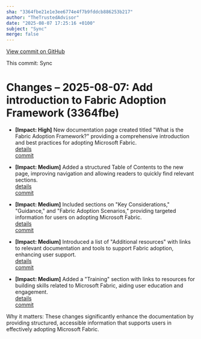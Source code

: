 ```yaml
---
sha: "3364fbe21e1e3ee6774e4f7b9fddcb886253b217"
author: "TheTrustedAdvisor"
date: "2025-08-07 17:25:16 +0100"
subject: "Sync"
merge: false
---
```


[View commit on GitHub](https://github.com/TheTrustedAdvisor/FabricAdoptionFramework/commit/3364fbe21e1e3ee6774e4f7b9fddcb886253b217)

This commit: Sync

# Changes – 2025-08-07: Add introduction to Fabric Adoption Framework (3364fbe)

- **[Impact: High]** New documentation page created titled "What is the Fabric Adoption Framework?" providing a comprehensive introduction and best practices for adopting Microsoft Fabric.  
   [details](/docs/about/changes/2025-08-07-what-is-the-fabric-adoption-framework)  
   [commit](https://github.com/TheTrustedAdvisor/FabricAdoptionFramework/commit/3364fbe21e1e3ee6774e4f7b9fddcb886253b217)  

- **[Impact: Medium]** Added a structured Table of Contents to the new page, improving navigation and allowing readers to quickly find relevant sections.  
   [details](/docs/about/changes/2025-08-07-what-is-the-fabric-adoption-framework)  
   [commit](https://github.com/TheTrustedAdvisor/FabricAdoptionFramework/commit/3364fbe21e1e3ee6774e4f7b9fddcb886253b217)  

- **[Impact: Medium]** Included sections on "Key Considerations," "Guidance," and "Fabric Adoption Scenarios," providing targeted information for users on adopting Microsoft Fabric.  
   [details](/docs/about/changes/2025-08-07-what-is-the-fabric-adoption-framework)  
   [commit](https://github.com/TheTrustedAdvisor/FabricAdoptionFramework/commit/3364fbe21e1e3ee6774e4f7b9fddcb886253b217)  

- **[Impact: Medium]** Introduced a list of "Additional resources" with links to relevant documentation and tools to support Fabric adoption, enhancing user support.  
   [details](/docs/about/changes/2025-08-07-what-is-the-fabric-adoption-framework)  
   [commit](https://github.com/TheTrustedAdvisor/FabricAdoptionFramework/commit/3364fbe21e1e3ee6774e4f7b9fddcb886253b217)  

- **[Impact: Medium]** Added a "Training" section with links to resources for building skills related to Microsoft Fabric, aiding user education and engagement.  
   [details](/docs/about/changes/2025-08-07-what-is-the-fabric-adoption-framework)  
   [commit](https://github.com/TheTrustedAdvisor/FabricAdoptionFramework/commit/3364fbe21e1e3ee6774e4f7b9fddcb886253b217)  

Why it matters: These changes significantly enhance the documentation by providing structured, accessible information that supports users in effectively adopting Microsoft Fabric.
